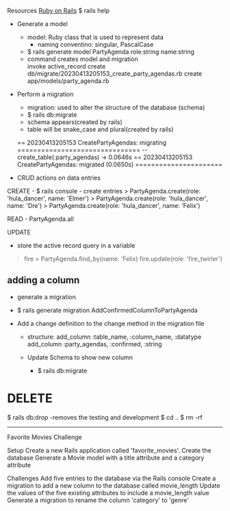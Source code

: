 Resources
[Ruby on Rails](https://guides.rubyonrails.org/)
$ rails help



- Generate a model 
    - model: Ruby class that is used to represent data
        - naming conventino: singular, PascalCase
    - $ rails generate model PartyAgenda role:string name:string
    - command creates model and migration   
    invoke  active_record
      create    db/migrate/20230413205153_create_party_agendas.rb
      create    app/models/party_agenda.rb


- Perform a migration
    - migration: used to alter the structure of the database (schema)
    - $ rails db:migrate
    - schema appears(created by rails)
    - table will be snake_case and plural(created by rails)

    == 20230413205153 CreatePartyAgendas: migrating ===============================
    -- create_table(:party_agendas)
   -> 0.0646s
    == 20230413205153 CreatePartyAgendas: migrated (0.0650s) ======================

- CRUD actions on data entries

CREATE
    - $ rails console
    - create entries
    > PartyAgenda.create(role: 'hula_dancer', name: 'Elmer')
    > PartyAgenda.create(role: 'hula_dancer', name: 'Dre')
    > PartyAgenda.create(role: 'hula_dancer', name: 'Felix')

READ
    -  PartyAgenda.all


UPDATE
 - store the active record query in a variable
 > fire = PartyAgenda.find_by(name: 'Felix)
 > fire.update(role: 'fire_twirler')


 ## adding a column
 - generate a migration 
 - $ rails generate migration AddConfirmedColumnToPartyAgenda

 - Add a change definition to the change method in the migration file
    - structure: add_column :table_name, :column_name, :datatype
        add_column :party_agendas, :confirmed, :string

    - Update Schema to show new column
        - $ rails db:migrate


# DELETE
$ rails db:drop -removes the testing and development
$ cd .. 
$ rm -rf <name of the rails app>




----------------------------------------------------------------------------------------------

Favorite Movies Challenge

Setup
Create a new Rails application called 'favorite_movies'.
Create the database
Generate a Movie model with a title attribute and a category attribute



Challenges
Add five entries to the database via the Rails console
Create a migration to add a new column to the database called movie_length
Update the values of the five existing attributes to include a movie_length value
Generate a migration to rename the column 'category' to 'genre'